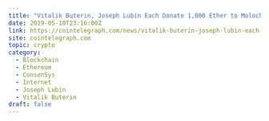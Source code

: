 ```yaml
---
title: "Vitalik Buterin, Joseph Lubin Each Donate 1,000 Ether to Moloch DAO"
date: 2019-05-10T23:16:00Z
link: https://cointelegraph.com/news/vitalik-buterin-joseph-lubin-each-donate-1-000-ether-to-moloch-dao?utm_medium=RSS&utm_source=hune
site: cointelegraph.com
topic: crypto
category:
  - Blockchain
  - Ethereum
  - ConsenSys
  - Internet
  - Joseph Lubin
  - Vitalik Buterin
draft: false
---
```

